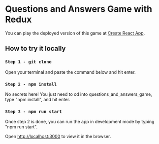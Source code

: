 # Questions and Answers Game with Redux

You can play the deployed version of this game at [Create React App](https://github.com/facebook/create-react-app).

## How to try it locally

### `Step 1 - git clone`

Open your terminal and paste the command below and hit enter.


### `Step 2 - npm install`

No secrets here! You just need to cd into questions_and_answers_game, type "npm install", and hit enter.

### `Step 3 - npm run start`

Once step 2 is done, you can run the app in development mode by typing "npm run start".

Open [http://localhost:3000](http://localhost:3000) to view it in the browser.
